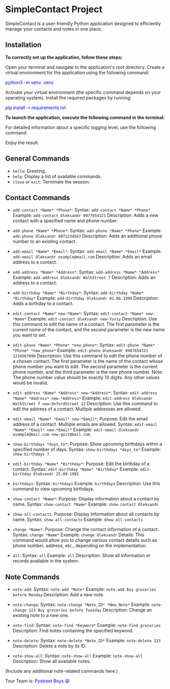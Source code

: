 # SimpleContact Project

SimpleContact is a user-friendly Python application designed to efficiently manage your contacts and notes in one place.

## Installation

**To correctly set up the application, follow these steps:**

 Open your terminal and navigate to the application's root directory.
 Create a virtual environment for the application using the following command:

<span style="color:blue">python3 -m venv .venv

 Activate your virtual environment (the specific command depends on your operating system).
 Install the required packages by running:

<span style="color:blue">pip install -r requirements.txt

**To launch the application, execute the following command in the terminal:**
 
<!-- python task3.py /path/to/target/log_file -->

For detailed information about a specific logging level, use the following command:

<!-- python task3.py /path/to/target/log_file *logging_level* -->
 Enjoy the result.

## General Commands

- `hello`: Greeting.
- `help`: Display a list of available commands.
- `close` or `exit`: Terminate the session.

## Contact Commands

- `add-contact *Name* *Phone*`:
Syntax: `add-contact *Name* *Phone*`
Example: `add-contact Oleksandr 0977654321`
Description: Adds a new contact with a specified name and phone number.

- `add-phone *Name* *Phone*`:
Syntax: `add-phone *Name* *Phone*`
Example: `add-phone Oleksandr 0971234567`
Description: Adds an additional phone number to an existing contact.

- `add-email *Name* *Email*`:
Syntax: `add-email *Name* *Email*`
Example: `add-email Oleksandr example@mail.com`
Description: Adds an email address to a contact.

- `add-address *Name* *Address*`:
Syntax: `add-address *Name* *Address*`
Example: `add-address Oleksandr WalkStreet 7`
Description: Adds an address to a contact.

- `add-birthday *Name* *Birthday*`:
Syntax: `add-birthday *Name* *Birthday*`
Example: `add-birthday Oleksandr 01.06.1999`
Description: Adds a birthday to a contact.

- `edit-contact *Name* new-*Name*`:
Syntax: `edit-contact *Name* new-*Name*`
Example: `edit-contact Oleksandr new-Yuriy`
Description: Use this command to edit the name of a contact. The first parameter is the current name of the contact, and the second parameter is the new name you want to set.

- `edit-phone *Name* *Phone* *new_phone*`:
Syntax: `edit-phone *Name* *Phone* *new_phone*`
Example: `edit-phone Oleksandr 0987654321 1234567890`
Description: Use this command to edit the phone number of a chosen contact. The first parameter is the name of the contact whose phone number you want to edit. The second parameter is the current phone number, and the third parameter is the new phone number. Note: The phone number value should be exactly 10 digits. Any other values would be invalid.

- `edit-address *Name* *Address* new-*Address*`: 
Syntax: `edit-address *Name* *Address* new-*Address*`
Example: `edit-address Oleksandr WalkStreet 7 new-OxfordStreet 12`
Description: Use this command to edit the address of a contact. Multiple addresses are allowed.


- `edit-email *Name* *Email* new-*Email*`:
Purpose: Edit the email address of a contact. Multiple emails are allowed.
Syntax: `edit-email *Name* *Email* new-*Email*`
Example: `edit-email Oleksandr example@mail.com new-goit@mail.com`

- `show-birthdays *days_to*`:
Purpose: Show upcoming birthdays within a specified number of days.
Syntax: `show-birthdays *days_to*`
Example: `show-birthdays 7`

- `edit-birthday *Name* *Birthday*`:
Purpose: Edit the birthday of a contact.
Syntax: `edit-birthday *Name* *Birthday*`
Example: `edit-birthday Oleksandr 25.09.1992`

- `birthdays`:
Syntax: `birthdays`
Example: `birthdays`
Description: Use this command to view upcoming birthdays.

- `show-contact *Name*`:
Purpose: Display information about a contact by name.
Syntax: `show-contact *Name*`
Example: `show-contact Oleksandr`

- `show-all-contacts`:
Purpose: Display information about all contacts by name.
Syntax: `show-all-contacts`
Example: s`how-all-contacts`

- `change *Name*`:
Purpose: Change the contact information of a contact.
Syntax: `change *Name*`
Example: `change Oleksandr`
Details: This command would allow you to change various contact details such as phone number, address, etc., depending on the implementation.

- `all`:
Syntax: `all`
Example: `all`
Description: Show all information or records available in the system.


## Note Commands 

- `note-add`:
Syntax: `note-add *Note*`
Example: `note-add Buy groceries before Monday`
Description: Add a new note.

- `note-change`:
Syntax: `note-change *Note_ID* *New_Note*`
Example: `note-change 123 Buy groceries before Tuesday`
Description: Change an existing note to a new one.

- `note-find`:
Syntax: `note-find *Keyword*`
Example: `note-find groceries`
Description: Find notes containing the specified keyword.

- `note-delete`:
Syntax: `note-delete *Note_ID*`
Example: `note-delete 123`
Description: Delete a note by its ID.

- `note-show-all`:
Syntax: `note-show-all`
Example: `note-show-all`
Description: Show all available notes.

(Include any additional note-related commands here.)

Tour Team is:<span style="color:blue">  Pystreet Boys :smile: